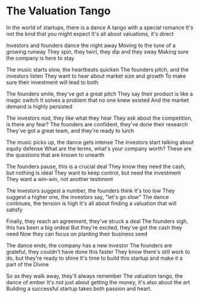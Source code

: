 # The Valuation Tango

In the world of startups, there is a dance
A tango with a special romance
It's not the kind that you might expect
It's all about valuations, it's direct

Investors and founders dance the night away
Moving to the tune of a growing runway
They spin, they twirl, they dip and they sway
Making sure the company is here to stay

The music starts slow, the heartbeats quicken
The founders pitch, and the investors listen
They want to hear about market size and growth
To make sure their investment will lead to both

The founders smile, they've got a great pitch
They say their product is like a magic switch
It solves a problem that no one knew existed
And the market demand is highly persisted

The investors nod, they like what they hear
They ask about the competition, is there any fear?
The founders are confident, they've done their research
They've got a great team, and they're ready to lurch

The music picks up, the dance gets intense
The investors start talking about equity defense
What are the terms, what's your company worth?
These are the questions that are known to unearth

The founders pause, this is a crucial deal
They know they need the cash, but nothing is ideal
They want to keep control, but need the investment
They want a win-win, not another testiment

The investors suggest a number, the founders think it's too low
They suggest a higher one, the investors say, "let's go slow"
The dance continues, the tension is high
It's all about finding a valuation that will satisfy

Finally, they reach an agreement, they've struck a deal
The founders sigh, this has been a big ordeal
But they're excited, they've got the cash they need
Now they can focus on planting their business seed

The dance ends, the company has a new investor
The founders are grateful, they couldn't have done this faster
They know there's still work to do, but they're ready to shine
It's time to build this startup and make it a part of the Divine

So as they walk away, they'll always remember
The valuation tango, the dance of ember
It's not just about getting the money, it's also about the art
Building a successful startup takes both passion and heart.